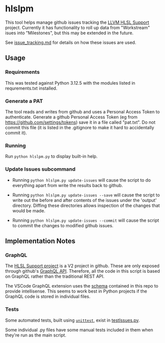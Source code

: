 <!-- {% raw %} -->

# hlslpm

This tool helps manage github issues tracking the [LLVM HLSL
Support](https://github.com/orgs/llvm/projects/4) project. Currently it has
functionality to roll up data from "Workstream" isues into "Milestones", but
this may be extended in the future.

See [issue_tracking.md](../../docs/issue_tracking.md) for details on how these
issues are used.

## Usage

### Requirements

This was tested against Python 3.12.5 with the modules listed in requrements.txt
installed.

### Generate a PAT

The tool reads and writes from github and uses a Personal Access Token to
authenticate.  Generate a github Personal Access Token (eg from
https://github.com/settings/tokens) save it in a file called "pat.txt". Do not
commit this file (it is listed in the .gitignore to make it hard to accidentally
commit it).

### Running

Run `python hlslpm.py` to display built-in help.

### Update Issues subcommand

* Running `python hlslpm.py update-issues` will cause the script to do
  everything apart from write the results back to github.

* Running `python hlslpm.py update-issues --save` will cause the script to write
  out the before and after contents of the issues under the 'output' directory.
  Diffing these directories allows inspection of the changes that would be made.

* Running `python hlslpm.py update-issues --commit` will cause the script to
  commit the changes to modified github issues.


## Implementation Notes

### GraphQL

The [HLSL Support project](https://github.com/orgs/llvm/projects/4) is a V2
project in github. These are only exposed through github's [GraphQL
API](https://docs.github.com/en/graphql). Therefore, all the code in this script
is based on GraphQL rather than the traditional REST API.

The VSCode GraphQL extension uses the [schema](schema.docs.graphql) contained in
this repo to provide intellisense. This seems to work best in Python projects if
the GraphQL code is stored in individual files.

### Tests

Some automated tests, built using
[`unittest`](https://docs.python.org/3/library/unittest.html), exist in
[testIssues.py](testIssues.py).

Some individual .py files have some manual tests included in them when they're
run as the main script.

<!-- {% endraw %} -->
